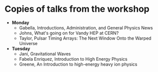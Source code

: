 # Copies of talks from the workshop

* **Monday**
  * Gabella, Introductions, Administration, and General Physics News
  * Johns, What's going on for Vandy HEP at CERN?
  * Taylor, Pulsar Timing Arrays: The Next Window Onto the Warped Universe
* **Tuesday**
  * Jani, Gravitational Waves
  * Fabela Enriquez, Introduction to High Energy Physics
  * Greene, An Introduction to high-energy heavy ion physics
  
  
